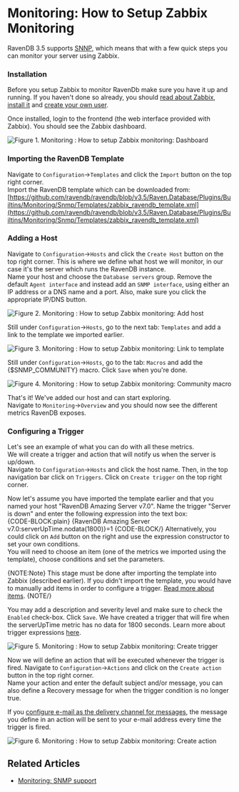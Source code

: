 # Monitoring: How to Setup Zabbix Monitoring

RavenDB 3.5 supports [SNNP](./snmp), which means that with a few quick steps you can monitor your server using Zabbix.

### Installation

Before you setup Zabbix to monitor RavenDb make sure you have it up and running. If you haven't done so already, 
you should [read about Zabbix](https://www.zabbix.com/documentation/3.0/start), 
[install it](https://www.zabbix.com/documentation/3.0/manual/installation/getting_zabbix) 
and [create your own user](https://www.zabbix.com/documentation/3.0/manual/quickstart/login). 

Once installed, login to the frontend (the web interface provided with Zabbix). You should see the Zabbix dashboard.

![Figure 1. Monitoring : How to setup Zabbix monitoring: Dashboard](images/monitoring-zabbix-dashboard.PNG) 

### Importing the RavenDB Template

Navigate to `Configuration`->`Templates` and click the `Import` button on the top right corner.   
Import the RavenDB template which can be downloaded from:   
[https://github.com/ravendb/ravendb/blob/v3.5/Raven.Database/Plugins/Builtins/Monitoring/Snmp/Templates/zabbix_ravendb_template.xml](https://github.com/ravendb/ravendb/blob/v3.5/Raven.Database/Plugins/Builtins/Monitoring/Snmp/Templates/zabbix_ravendb_template.xml)

### Adding a Host

Navigate to `Configuration`->`Hosts` and click the `Create Host` button on the top right corner.
This is where we define what host we will monitor, in our case it's the server which runs the RavenDB instance.   
Name your host and choose the `Database servers` group.
Remove the default `Agent interface` and instead add an `SNMP interface`, using either an IP address or a DNS name and a port. 
Also, make sure you click the appropriate IP/DNS button.    

![Figure 2. Monitoring : How to setup Zabbix monitoring: Add host](images/monitoring-zabbix-add-host.PNG) 

Still under `Configuration`->`Hosts`, go to the next tab: `Templates` and add a link to the template we imported earlier.
 
![Figure 3. Monitoring : How to setup Zabbix monitoring: Link to template](images/monitoring-zabbix-link-template.PNG) 

Still under `Configuration`->`Hosts`, go to the tab: `Macros` and add the {$SNMP_COMMUNITY} macro. Click `Save` when you're done.

![Figure 4. Monitoring : How to setup Zabbix monitoring: Community macro](images/monitoring-zabbix-cummunity-macro.PNG) 

That's it! We've added our host and can start exploring.    
Navigate to `Monitoring`->`Overview` and you should now see the different metrics RavenDB exposes.   

### Configuring a Trigger

Let's see an example of what you can do with all these metrics.   
We will create a trigger and action that will notify us when the server is up/down.   
Navigate to `Configuration`->`Hosts` and click the host name. Then, in the top navigation bar click on `Triggers`.
Click on `Create trigger` on the top right corner.

Now let's assume you have imported the template earlier and that you named your host "RavenDB Amazing Server v7.0". 
Name the trigger "Server is down" and enter the following expression into the text box:   
{CODE-BLOCK:plain}
    {RavenDB Amazing Server v7.0:serverUpTime.nodata(1800)}=1
{CODE-BLOCK/}
Alternatively, you could click on `Add` button on the right and use the expression constructor to set your own conditions.   
You will need to choose an item (one of the metrics we imported using the template), choose conditions and set the parameters.  

{NOTE:Note}
This stage must be done after importing the template into Zabbix (described earlier). If you didn't import the template,
you would have to manually add items in order to configure a trigger. [Read more about items](https://www.zabbix.com/documentation/3.2/manual/config/items).
{NOTE/}

You may add a description and severity level and make sure to check the `Enabled` check-box. Click `Save`.
We have created a trigger that will fire when the serverUpTime metric has no data for 1800 seconds.
Learn more about trigger expressions [here](https://www.zabbix.com/documentation/3.0/manual/config/triggers/expression).

![Figure 5. Monitoring : How to setup Zabbix monitoring: Create trigger](images/monitoring-zabbix-create-trigger.PNG) 

Now we will define an action that will be executed whenever the trigger is fired.
Navigate to `Configuration`->`Actions` and click on the `Create action` button in the top right corner.   
Name your action and enter the default subject and/or message, you can also define a Recovery message for when the trigger condition is no longer true.

If you [configure e-mail as the delivery channel for messages](https://www.zabbix.com/documentation/3.0/manual/config/notifications/media/email), 
the message you define in an action will be sent to your e-mail address every time the trigger is fired. 

![Figure 6. Monitoring : How to setup Zabbix monitoring: Create action](images/monitoring-zabbix-create-action.PNG) 

## Related Articles

- [Monitoring: SNMP support](./snmp)
